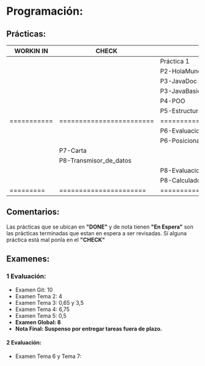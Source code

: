 # Programación:
## Prácticas:
| WORKIN IN |         CHECK          |             DONE              |    NOTA   |
| --------- | ---------------------- | ----------------------------- | --------- |
|           |                        | Práctica 1                    | Corregida |
|           |                        | P2-HolaMundo                  |     5     |
|           |                        | P3-JavaDoc                    | Corregida |
|           |                        | P3-JavaBasicIO                | Corregida |
|           |                        | P4-POO                        | Corregida |
|           |                        | P5-Estructuras_de_Control     | En Espera |
|===========|========================|===============================|===========|
|           |                        | P6-Evaluacion_de_Resultados   | Corregida |
|           |                        | P6-Posicionamiento_BrazoRobot | En Espera |
|           | P7-Carta               |                               |           |
|           | P8-Transmisor_de_datos |                               |           |
|           |                        | P8-Evaluacion-de-Resultados   | En Espera |
|           |                        | P8-Calculadora_de_pila        | Corregida |
| ========= | ====================== | ============================= | ========= |
## Comentarios:
Las prácticas que se ubican en **"DONE"** y de nota tienen **"En Espera"** son las prácticas terminadas que estan en espera a ser revisadas. Sí alguna práctica está mal ponla en el **"CHECK"**
## Examenes:
### 1 Evaluación:
+ Examen Git: 10
+ Examen Tema 2: 4
+ Examen Tema 3: 0,65 y 3,5
+ Examen Tema 4: 6,75
+ Examen Tema 5: 0,5
+ **Examen Global: 8**
+ **Nota Final: Suspenso por entregar tareas fuera de plazo.**
#### 2 Evaluación:
+ Examen Tema 6 y Tema 7:
